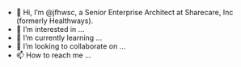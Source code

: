- 👋 Hi, I’m @jfhwsc, a Senior Enterprise Architect at Sharecare, Inc (formerly Healthways).
- 👀 I’m interested in ...
- 🌱 I’m currently learning ...
- 💞️ I’m looking to collaborate on ...
- 📫 How to reach me ...

<!---
jfhwsc/jfhwsc is a ✨ special ✨ repository because its `README.md` (this file) appears on your GitHub profile.
You can click the Preview link to take a look at your changes.
--->

